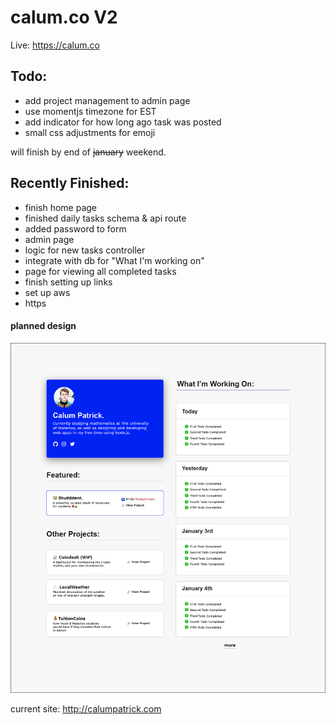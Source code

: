 # calum.co V2

Live: https://calum.co

## Todo:
- add project management to admin page
- use momentjs timezone for EST
- add indicator for how long ago task was posted
- small css adjustments for emoji


will finish by end of ~~january~~ weekend.

## Recently Finished:
- finish home page
- finished daily tasks schema & api route
- added password to form
- admin page
- logic for new tasks controller
- integrate with db for "What I'm working on"
- page for viewing all completed tasks
- finish setting up links
- set up aws
- https



#### planned design
![Preview](https://github.com/calumptrck/calumV2/blob/master/calumV2.png)

current site: http://calumpatrick.com
